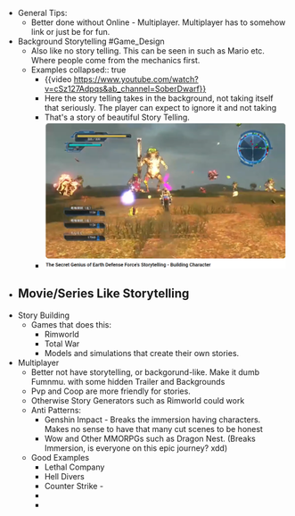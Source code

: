 - General Tips:
	- Better done without Online - Multiplayer. Multiplayer has to somehow link or just be for fun.
- Background Storytelling #Game_Design
	- Also like no story telling. This can be seen in such as Mario etc. Where people come from the mechanics first.
	- Examples
	  collapsed:: true
		- {{video https://www.youtube.com/watch?v=cSz127Adpqs&ab_channel=SoberDwarf}}
		- Here the story telling takes in the background, not taking itself that seriously. The player can expect to ignore it and not taking
		- That's a story of beautiful Story Telling.
		- ![image.png](../assets/image_1712720013660_0.png)
- Movie/Series Like Storytelling
	-
- Story Building
	- Games that does this:
		- Rimworld
		- Total War
		- Models and simulations that create their own stories.
- Multiplayer
	- Better not have storytelling, or backgorund-like. Make it dumb Fumnmu. with some hidden Trailer and Backgrounds
	- Pvp and Coop are more friendly for stories.
	- Otherwise Story Generators such as Rimworld could work
	- Anti Patterns:
		- Genshin Impact - Breaks the immersion having characters. Makes no sense to have that many cut scenes to be honest
		- Wow and Other MMORPGs such as Dragon Nest. (Breaks Immersion, is everyone on this epic journey? xdd)
	- Good Examples
		- Lethal Company
		- Hell Divers
		- Counter Strike -
		-
		-